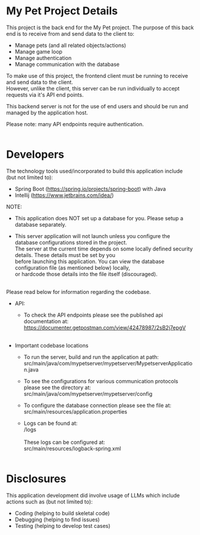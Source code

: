 # My Pet Project Details
This project is the back end for the My Pet project. The purpose of this back end is to receive from and send data to the client to:
- Manage pets (and all related objects/actions)
- Manage game loop
- Manage authentication
- Manage communication with the database

To make use of this project, the frontend client must be running to receive and send data to the client.  
However, unlike the client, this server can be run individually to accept requests via it's API end points.

This backend server is not for the use of end users and should be run and managed by the application host.

Please note: many API endpoints require authentication.
<br/><br/>

# Developers
The technology tools used/incorporated to build this application include (but not limited to):
- Spring Boot (https://spring.io/projects/spring-boot) with Java
- Intellij (https://www.jetbrains.com/idea/)

NOTE: 
- This application does NOT set up a database for you. Please setup a database separately.  

- This server application will not launch unless you configure the database configurations stored in the project.  
The server at the current time depends on some locally defined security details. These details must be set by you  
before launching this application. You can view the database configuration file (as mentioned below) locally,  
or hardcode those details into the file itself (discouraged).<br/><br/>


Please read below for information regarding the codebase.

- API:
  - To check the API endpoints please see the published api documentation at:  
  https://documenter.getpostman.com/view/42478987/2sB2j7epgV  
  <br/>
  

- Important codebase locations<br/>
  - To run the server, build and run the application at path:  
    src/main/java/com/mypetserver/mypetserver/MypetserverApplication.java

  - To see the configurations for various communication protocols please see the directory at:  
    src/main/java/com/mypetserver/mypetserver/config

  - To configure the database connection please see the file at:  
    src/main/resources/application.properties  

  - Logs can be found at:  
    /logs<br/><br/>
    These logs can be configured at:  
    src/main/resources/logback-spring.xml
<br/><br/>

# Disclosures
This application development did involve usage of LLMs which include actions such as (but not limited to):
  - Coding (helping to build skeletal code)
  - Debugging (helping to find issues)
  - Testing (helping to develop test cases)